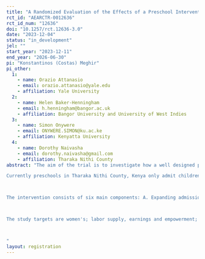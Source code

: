 ```yaml
---
title: "A Randomized Evaluation of the Effects of a Preschool Intervention on Child Learning and Women's Economic Empowerment in Tharaka Nithi County, Kenya"
rct_id: "AEARCTR-0012636"
rct_id_num: "12636"
doi: "10.1257/rct.12636-3.0"
date: "2023-12-04"
status: "in_development"
jel: ""
start_year: "2023-12-11"
end_year: "2026-06-30"
pi: "Konstantinos (Costas) Meghir"
pi_other:
  1:
    - name: Orazio Attanasio
    - email: orazio.attanasio@yale.edu
    - affiliation: Yale University
  2:
    - name: Helen Baker-Henningham
    - email: h.henningham@bangor.ac.uk
    - affiliation: Bangor University and University of West Indies
  3:
    - name: Simon Onywere
    - email: ONYWERE.SIMON@ku.ac.ke
    - affiliation: Kenyatta University
  4:
    - name: Dorothy Naivasha
    - email: dorothy.naivasha@gmail.com
    - affiliation: Tharaka Nithi County
abstract: "The aim of the trial is to investigate how a well designed pre-school program can improve child development and school readiness, while at the same time improving female empowerment through improved employment and earnings and better recognition of their roles as mothers.
Currently preschools in Tharaka Nithi County, Kenya only admit children from 4 years old. And while there is a curriculum for their education schools tend to be under-equipped with learning materials.

The intervention consists of six main components: A. Expanding admission to 3-year-olds in the current preschools (they currently start at 4), B. Preparing a curriculum to accommodate the 3-year old children (as the curriculum currently starts at 4 years) and improving the teaching practices in the center for all children, including the 4 year olds, C. Developing teacher activity guides to support curriculum implementation, D. Providing developmentally appropriate teaching and learning materials (e.g. picture books, puzzles, games), E. Adding an extra teacher in the preschool class (PP1), and F. Training the teachers in the implementation of the curriculum through teacher-training workshops and in-class coaching.

The study targets are women's; labor supply, earnings and empowerment; and the cognitive development and school readiness of the 3- and 4-year-old children.

"
layout: registration
---
```


